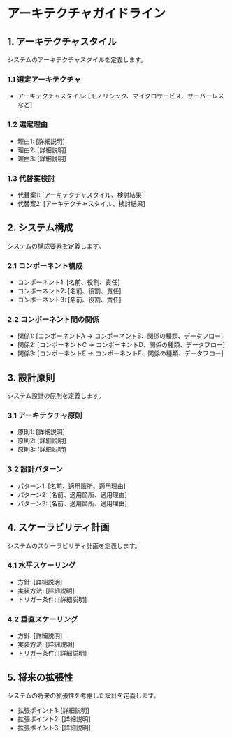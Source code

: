 # アーキテクチャガイドライン

## 1. アーキテクチャスタイル

システムのアーキテクチャスタイルを定義します。

### 1.1 選定アーキテクチャ

- アーキテクチャスタイル: [モノリシック、マイクロサービス、サーバーレスなど]

### 1.2 選定理由

- 理由1: [詳細説明]
- 理由2: [詳細説明]
- 理由3: [詳細説明]

### 1.3 代替案検討

- 代替案1: [アーキテクチャスタイル、検討結果]
- 代替案2: [アーキテクチャスタイル、検討結果]

## 2. システム構成

システムの構成要素を定義します。

### 2.1 コンポーネント構成

- コンポーネント1: [名前、役割、責任]
- コンポーネント2: [名前、役割、責任]
- コンポーネント3: [名前、役割、責任]

### 2.2 コンポーネント間の関係

- 関係1: [コンポーネントA → コンポーネントB、関係の種類、データフロー]
- 関係2: [コンポーネントC → コンポーネントD、関係の種類、データフロー]
- 関係3: [コンポーネントE → コンポーネントF、関係の種類、データフロー]

## 3. 設計原則

システム設計の原則を定義します。

### 3.1 アーキテクチャ原則

- 原則1: [詳細説明]
- 原則2: [詳細説明]
- 原則3: [詳細説明]

### 3.2 設計パターン

- パターン1: [名前、適用箇所、適用理由]
- パターン2: [名前、適用箇所、適用理由]
- パターン3: [名前、適用箇所、適用理由]

## 4. スケーラビリティ計画

システムのスケーラビリティ計画を定義します。

### 4.1 水平スケーリング

- 方針: [詳細説明]
- 実装方法: [詳細説明]
- トリガー条件: [詳細説明]

### 4.2 垂直スケーリング

- 方針: [詳細説明]
- 実装方法: [詳細説明]
- トリガー条件: [詳細説明]

## 5. 将来の拡張性

システムの将来の拡張性を考慮した設計を定義します。

- 拡張ポイント1: [詳細説明]
- 拡張ポイント2: [詳細説明]
- 拡張ポイント3: [詳細説明]